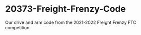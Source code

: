 # 20373-Freight-Frenzy-Code
Our drive and arm code from the 2021-2022 Freight Frenzy FTC competition.
